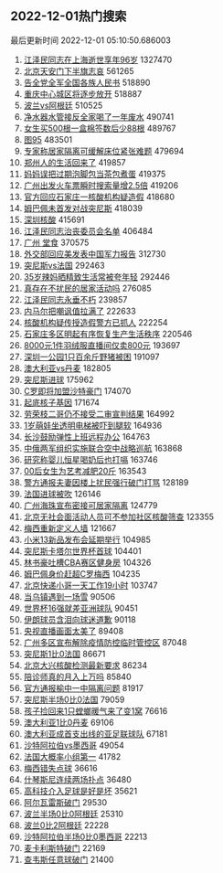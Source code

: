 ## 2022-12-01热门搜索 
最后更新时间 2022-12-01 05:10:50.686003 
1. [江泽民同志在上海逝世享年96岁](https://s.weibo.com/weibo?q=%23%E6%B1%9F%E6%B3%BD%E6%B0%91%E5%90%8C%E5%BF%97%E5%9C%A8%E4%B8%8A%E6%B5%B7%E9%80%9D%E4%B8%96%E4%BA%AB%E5%B9%B496%E5%B2%81%23&t=31&band_rank=1&Refer=top) 1327470
1. [北京天安门下半旗志哀](https://s.weibo.com/weibo?q=%23%E5%8C%97%E4%BA%AC%E5%A4%A9%E5%AE%89%E9%97%A8%E4%B8%8B%E5%8D%8A%E6%97%97%E5%BF%97%E5%93%80%23&t=31&band_rank=2&Refer=top) 561265
1. [告全党全军全国各族人民书](https://s.weibo.com/weibo?q=%23%E5%91%8A%E5%85%A8%E5%85%9A%E5%85%A8%E5%86%9B%E5%85%A8%E5%9B%BD%E5%90%84%E6%97%8F%E4%BA%BA%E6%B0%91%E4%B9%A6%23&t=31&band_rank=3&Refer=top) 518890
1. [重庆中心城区将逐步放开](https://s.weibo.com/weibo?q=%23%E9%87%8D%E5%BA%86%E4%B8%AD%E5%BF%83%E5%9F%8E%E5%8C%BA%E5%B0%86%E9%80%90%E6%AD%A5%E6%94%BE%E5%BC%80%23&t=31&band_rank=4&Refer=top) 518887
1. [波兰vs阿根廷](https://s.weibo.com/weibo?q=%23%E6%B3%A2%E5%85%B0vs%E9%98%BF%E6%A0%B9%E5%BB%B7%23&t=31&band_rank=5&Refer=top) 510525
1. [净水器水管接反全家喝了一年废水](https://s.weibo.com/weibo?q=%23%E5%87%80%E6%B0%B4%E5%99%A8%E6%B0%B4%E7%AE%A1%E6%8E%A5%E5%8F%8D%E5%85%A8%E5%AE%B6%E5%96%9D%E4%BA%86%E4%B8%80%E5%B9%B4%E5%BA%9F%E6%B0%B4%23&t=31&band_rank=6&Refer=top) 490741
1. [女生买500根一盒棉签数后少88根](https://s.weibo.com/weibo?q=%23%E5%A5%B3%E7%94%9F%E4%B9%B0500%E6%A0%B9%E4%B8%80%E7%9B%92%E6%A3%89%E7%AD%BE%E6%95%B0%E5%90%8E%E5%B0%9188%E6%A0%B9%23&t=31&band_rank=7&Refer=top) 489767
1. [图95](https://s.weibo.com/weibo?q=%23%E5%9B%BE95%23&t=31&band_rank=8&Refer=top) 483501
1. [专家称居家隔离可缓解床位紧张难题](https://s.weibo.com/weibo?q=%23%E4%B8%93%E5%AE%B6%E7%A7%B0%E5%B1%85%E5%AE%B6%E9%9A%94%E7%A6%BB%E5%8F%AF%E7%BC%93%E8%A7%A3%E5%BA%8A%E4%BD%8D%E7%B4%A7%E5%BC%A0%E9%9A%BE%E9%A2%98%23&t=31&band_rank=9&Refer=top) 479694
1. [郑州人的生活回来了](https://s.weibo.com/weibo?q=%23%E9%83%91%E5%B7%9E%E4%BA%BA%E7%9A%84%E7%94%9F%E6%B4%BB%E5%9B%9E%E6%9D%A5%E4%BA%86%23&t=31&band_rank=10&Refer=top) 419857
1. [妈妈误把过期泡脚包当茶包煮蛋](https://s.weibo.com/weibo?q=%23%E5%A6%88%E5%A6%88%E8%AF%AF%E6%8A%8A%E8%BF%87%E6%9C%9F%E6%B3%A1%E8%84%9A%E5%8C%85%E5%BD%93%E8%8C%B6%E5%8C%85%E7%85%AE%E8%9B%8B%23&t=31&band_rank=11&Refer=top) 419375
1. [广州出发火车票瞬时搜索量增2.5倍](https://s.weibo.com/weibo?q=%23%E5%B9%BF%E5%B7%9E%E5%87%BA%E5%8F%91%E7%81%AB%E8%BD%A6%E7%A5%A8%E7%9E%AC%E6%97%B6%E6%90%9C%E7%B4%A2%E9%87%8F%E5%A2%9E2.5%E5%80%8D%23&t=31&band_rank=12&Refer=top) 419206
1. [官方回应石家庄一核酸机构疑造假](https://s.weibo.com/weibo?q=%23%E5%AE%98%E6%96%B9%E5%9B%9E%E5%BA%94%E7%9F%B3%E5%AE%B6%E5%BA%84%E4%B8%80%E6%A0%B8%E9%85%B8%E6%9C%BA%E6%9E%84%E7%96%91%E9%80%A0%E5%81%87%23&t=31&band_rank=13&Refer=top) 418680
1. [姆巴佩未首发对战突尼斯](https://s.weibo.com/weibo?q=%23%E5%A7%86%E5%B7%B4%E4%BD%A9%E6%9C%AA%E9%A6%96%E5%8F%91%E5%AF%B9%E6%88%98%E7%AA%81%E5%B0%BC%E6%96%AF%23&t=31&band_rank=14&Refer=top) 418039
1. [深圳核酸](https://s.weibo.com/weibo?q=%E6%B7%B1%E5%9C%B3%E6%A0%B8%E9%85%B8&t=31&band_rank=15&Refer=top) 415691
1. [江泽民同志治丧委员会名单](https://s.weibo.com/weibo?q=%23%E6%B1%9F%E6%B3%BD%E6%B0%91%E5%90%8C%E5%BF%97%E6%B2%BB%E4%B8%A7%E5%A7%94%E5%91%98%E4%BC%9A%E5%90%8D%E5%8D%95%23&t=31&band_rank=16&Refer=top) 406484
1. [广州 堂食](https://s.weibo.com/weibo?q=%E5%B9%BF%E5%B7%9E%20%E5%A0%82%E9%A3%9F&t=31&band_rank=17&Refer=top) 370575
1. [外交部回应美发表中国军力报告](https://s.weibo.com/weibo?q=%23%E5%A4%96%E4%BA%A4%E9%83%A8%E5%9B%9E%E5%BA%94%E7%BE%8E%E5%8F%91%E8%A1%A8%E4%B8%AD%E5%9B%BD%E5%86%9B%E5%8A%9B%E6%8A%A5%E5%91%8A%23&t=31&band_rank=18&Refer=top) 312730
1. [突尼斯vs法国](https://s.weibo.com/weibo?q=%23%E7%AA%81%E5%B0%BC%E6%96%AFvs%E6%B3%95%E5%9B%BD%23&t=31&band_rank=19&Refer=top) 292463
1. [35岁辣妈晒精致生活常被夸年轻](https://s.weibo.com/weibo?q=%2335%E5%B2%81%E8%BE%A3%E5%A6%88%E6%99%92%E7%B2%BE%E8%87%B4%E7%94%9F%E6%B4%BB%E5%B8%B8%E8%A2%AB%E5%A4%B8%E5%B9%B4%E8%BD%BB%23&t=31&band_rank=35&Refer=top) 292446
1. [真存在不扰民的居家活动吗](https://s.weibo.com/weibo?q=%23%E7%9C%9F%E5%AD%98%E5%9C%A8%E4%B8%8D%E6%89%B0%E6%B0%91%E7%9A%84%E5%B1%85%E5%AE%B6%E6%B4%BB%E5%8A%A8%E5%90%97%23&t=31&band_rank=20&Refer=top) 276085
1. [江泽民同志永垂不朽](https://s.weibo.com/weibo?q=%23%E6%B1%9F%E6%B3%BD%E6%B0%91%E5%90%8C%E5%BF%97%E6%B0%B8%E5%9E%82%E4%B8%8D%E6%9C%BD%23&t=31&band_rank=21&Refer=top) 239857
1. [内马尔把嘲讽值拉满了](https://s.weibo.com/weibo?q=%23%E5%86%85%E9%A9%AC%E5%B0%94%E6%8A%8A%E5%98%B2%E8%AE%BD%E5%80%BC%E6%8B%89%E6%BB%A1%E4%BA%86%23&t=31&band_rank=22&Refer=top) 222633
1. [核酸机构疑传授造假警方已抓人](https://s.weibo.com/weibo?q=%23%E6%A0%B8%E9%85%B8%E6%9C%BA%E6%9E%84%E7%96%91%E4%BC%A0%E6%8E%88%E9%80%A0%E5%81%87%E8%AD%A6%E6%96%B9%E5%B7%B2%E6%8A%93%E4%BA%BA%23&t=31&band_rank=23&Refer=top) 222254
1. [石家庄多区明起有序恢复生产生活秩序](https://s.weibo.com/weibo?q=%23%E7%9F%B3%E5%AE%B6%E5%BA%84%E5%A4%9A%E5%8C%BA%E6%98%8E%E8%B5%B7%E6%9C%89%E5%BA%8F%E6%81%A2%E5%A4%8D%E7%94%9F%E4%BA%A7%E7%94%9F%E6%B4%BB%E7%A7%A9%E5%BA%8F%23&t=31&band_rank=24&Refer=top) 220546
1. [8000元1件羽绒服直播间仅卖800元](https://s.weibo.com/weibo?q=%238000%E5%85%831%E4%BB%B6%E7%BE%BD%E7%BB%92%E6%9C%8D%E7%9B%B4%E6%92%AD%E9%97%B4%E4%BB%85%E5%8D%96800%E5%85%83%23&t=31&band_rank=25&Refer=top) 193697
1. [深圳一公园1只百余斤野猪被困](https://s.weibo.com/weibo?q=%23%E6%B7%B1%E5%9C%B3%E4%B8%80%E5%85%AC%E5%9B%AD1%E5%8F%AA%E7%99%BE%E4%BD%99%E6%96%A4%E9%87%8E%E7%8C%AA%E8%A2%AB%E5%9B%B0%23&t=31&band_rank=28&Refer=top) 191097
1. [澳大利亚vs丹麦](https://s.weibo.com/weibo?q=%23%E6%BE%B3%E5%A4%A7%E5%88%A9%E4%BA%9Avs%E4%B8%B9%E9%BA%A6%23&t=31&band_rank=42&Refer=top) 182805
1. [突尼斯进球](https://s.weibo.com/weibo?q=%23%E7%AA%81%E5%B0%BC%E6%96%AF%E8%BF%9B%E7%90%83%23&t=31&band_rank=31&Refer=top) 175962
1. [C罗即将加盟沙特豪门](https://s.weibo.com/weibo?q=%23C%E7%BD%97%E5%8D%B3%E5%B0%86%E5%8A%A0%E7%9B%9F%E6%B2%99%E7%89%B9%E8%B1%AA%E9%97%A8%23&t=31&band_rank=26&Refer=top) 174070
1. [起底核子基因](https://s.weibo.com/weibo?q=%23%E8%B5%B7%E5%BA%95%E6%A0%B8%E5%AD%90%E5%9F%BA%E5%9B%A0%23&t=31&band_rank=27&Refer=top) 171674
1. [劳荣枝二哥仍不接受二审宣判结果](https://s.weibo.com/weibo?q=%23%E5%8A%B3%E8%8D%A3%E6%9E%9D%E4%BA%8C%E5%93%A5%E4%BB%8D%E4%B8%8D%E6%8E%A5%E5%8F%97%E4%BA%8C%E5%AE%A1%E5%AE%A3%E5%88%A4%E7%BB%93%E6%9E%9C%23&t=31&band_rank=28&Refer=top) 164992
1. [1岁萌娃坐透明电梯被吓到腿软](https://s.weibo.com/weibo?q=%231%E5%B2%81%E8%90%8C%E5%A8%83%E5%9D%90%E9%80%8F%E6%98%8E%E7%94%B5%E6%A2%AF%E8%A2%AB%E5%90%93%E5%88%B0%E8%85%BF%E8%BD%AF%23&t=31&band_rank=29&Refer=top) 164936
1. [长沙鼓励弹性上班远程办公](https://s.weibo.com/weibo?q=%23%E9%95%BF%E6%B2%99%E9%BC%93%E5%8A%B1%E5%BC%B9%E6%80%A7%E4%B8%8A%E7%8F%AD%E8%BF%9C%E7%A8%8B%E5%8A%9E%E5%85%AC%23&t=31&band_rank=50&Refer=top) 164763
1. [中俄两军组织实施联合空中战略巡航](https://s.weibo.com/weibo?q=%23%E4%B8%AD%E4%BF%84%E4%B8%A4%E5%86%9B%E7%BB%84%E7%BB%87%E5%AE%9E%E6%96%BD%E8%81%94%E5%90%88%E7%A9%BA%E4%B8%AD%E6%88%98%E7%95%A5%E5%B7%A1%E8%88%AA%23&t=31&band_rank=30&Refer=top) 163868
1. [研究称婴儿恒星喝奶后也打嗝](https://s.weibo.com/weibo?q=%23%E7%A0%94%E7%A9%B6%E7%A7%B0%E5%A9%B4%E5%84%BF%E6%81%92%E6%98%9F%E5%96%9D%E5%A5%B6%E5%90%8E%E4%B9%9F%E6%89%93%E5%97%9D%23&t=31&band_rank=31&Refer=top) 163746
1. [00后女生为艺考减肥20斤](https://s.weibo.com/weibo?q=%2300%E5%90%8E%E5%A5%B3%E7%94%9F%E4%B8%BA%E8%89%BA%E8%80%83%E5%87%8F%E8%82%A520%E6%96%A4%23&t=31&band_rank=32&Refer=top) 163543
1. [警方通报夫妻因楼上扰民强行破门打骂](https://s.weibo.com/weibo?q=%23%E8%AD%A6%E6%96%B9%E9%80%9A%E6%8A%A5%E5%A4%AB%E5%A6%BB%E5%9B%A0%E6%A5%BC%E4%B8%8A%E6%89%B0%E6%B0%91%E5%BC%BA%E8%A1%8C%E7%A0%B4%E9%97%A8%E6%89%93%E9%AA%82%23&t=31&band_rank=33&Refer=top) 128189
1. [法国进球被吹](https://s.weibo.com/weibo?q=%23%E6%B3%95%E5%9B%BD%E8%BF%9B%E7%90%83%E8%A2%AB%E5%90%B9%23&t=31&band_rank=33&Refer=top) 126146
1. [广州海珠宣布密接可居家隔离](https://s.weibo.com/weibo?q=%23%E5%B9%BF%E5%B7%9E%E6%B5%B7%E7%8F%A0%E5%AE%A3%E5%B8%83%E5%AF%86%E6%8E%A5%E5%8F%AF%E5%B1%85%E5%AE%B6%E9%9A%94%E7%A6%BB%23&t=31&band_rank=34&Refer=top) 124779
1. [北京无社会面活动人员可不参加社区核酸筛查](https://s.weibo.com/weibo?q=%23%E5%8C%97%E4%BA%AC%E6%97%A0%E7%A4%BE%E4%BC%9A%E9%9D%A2%E6%B4%BB%E5%8A%A8%E4%BA%BA%E5%91%98%E5%8F%AF%E4%B8%8D%E5%8F%82%E5%8A%A0%E7%A4%BE%E5%8C%BA%E6%A0%B8%E9%85%B8%E7%AD%9B%E6%9F%A5%23&t=31&band_rank=36&Refer=top) 123355
1. [梅西重新定义人墙](https://s.weibo.com/weibo?q=%23%E6%A2%85%E8%A5%BF%E9%87%8D%E6%96%B0%E5%AE%9A%E4%B9%89%E4%BA%BA%E5%A2%99%23&t=31&band_rank=37&Refer=top) 121667
1. [小米13新品发布会延期举行](https://s.weibo.com/weibo?q=%23%E5%B0%8F%E7%B1%B313%E6%96%B0%E5%93%81%E5%8F%91%E5%B8%83%E4%BC%9A%E5%BB%B6%E6%9C%9F%E4%B8%BE%E8%A1%8C%23&t=31&band_rank=38&Refer=top) 104985
1. [突尼斯卡塔尔世界杯首球](https://s.weibo.com/weibo?q=%23%E7%AA%81%E5%B0%BC%E6%96%AF%E5%8D%A1%E5%A1%94%E5%B0%94%E4%B8%96%E7%95%8C%E6%9D%AF%E9%A6%96%E7%90%83%23&t=31&band_rank=32&Refer=top) 104401
1. [林书豪吐槽CBA赛区健身房](https://s.weibo.com/weibo?q=%23%E6%9E%97%E4%B9%A6%E8%B1%AA%E5%90%90%E6%A7%BDCBA%E8%B5%9B%E5%8C%BA%E5%81%A5%E8%BA%AB%E6%88%BF%23&t=31&band_rank=39&Refer=top) 104326
1. [姆巴佩身价赶超C罗梅西](https://s.weibo.com/weibo?q=%23%E5%A7%86%E5%B7%B4%E4%BD%A9%E8%BA%AB%E4%BB%B7%E8%B5%B6%E8%B6%85C%E7%BD%97%E6%A2%85%E8%A5%BF%23&t=31&band_rank=40&Refer=top) 104235
1. [北京快递小哥一天工作19小时](https://s.weibo.com/weibo?q=%23%E5%8C%97%E4%BA%AC%E5%BF%AB%E9%80%92%E5%B0%8F%E5%93%A5%E4%B8%80%E5%A4%A9%E5%B7%A5%E4%BD%9C19%E5%B0%8F%E6%97%B6%23&t=31&band_rank=41&Refer=top) 103747
1. [当乌镇遇到一场雪](https://s.weibo.com/weibo?q=%23%E5%BD%93%E4%B9%8C%E9%95%87%E9%81%87%E5%88%B0%E4%B8%80%E5%9C%BA%E9%9B%AA%23&t=31&band_rank=43&Refer=top) 90506
1. [世界杯16强就差亚洲球队](https://s.weibo.com/weibo?q=%23%E4%B8%96%E7%95%8C%E6%9D%AF16%E5%BC%BA%E5%B0%B1%E5%B7%AE%E4%BA%9A%E6%B4%B2%E7%90%83%E9%98%9F%23&t=31&band_rank=33&Refer=top) 90451
1. [伊朗球员含泪向球迷道歉](https://s.weibo.com/weibo?q=%23%E4%BC%8A%E6%9C%97%E7%90%83%E5%91%98%E5%90%AB%E6%B3%AA%E5%90%91%E7%90%83%E8%BF%B7%E9%81%93%E6%AD%89%23&t=31&band_rank=50&Refer=top) 90118
1. [央视直播画面太美了](https://s.weibo.com/weibo?q=%23%E5%A4%AE%E8%A7%86%E7%9B%B4%E6%92%AD%E7%94%BB%E9%9D%A2%E5%A4%AA%E7%BE%8E%E4%BA%86%23&t=31&band_rank=44&Refer=top) 89408
1. [广州多区宣布解除疫情防控临时管控区](https://s.weibo.com/weibo?q=%23%E5%B9%BF%E5%B7%9E%E5%A4%9A%E5%8C%BA%E5%AE%A3%E5%B8%83%E8%A7%A3%E9%99%A4%E7%96%AB%E6%83%85%E9%98%B2%E6%8E%A7%E4%B8%B4%E6%97%B6%E7%AE%A1%E6%8E%A7%E5%8C%BA%23&t=31&band_rank=45&Refer=top) 87048
1. [突尼斯1比0法国](https://s.weibo.com/weibo?q=%23%E7%AA%81%E5%B0%BC%E6%96%AF1%E6%AF%940%E6%B3%95%E5%9B%BD%23&t=31&band_rank=39&Refer=top) 86671
1. [北京大兴核酸检测最新要求](https://s.weibo.com/weibo?q=%23%E5%8C%97%E4%BA%AC%E5%A4%A7%E5%85%B4%E6%A0%B8%E9%85%B8%E6%A3%80%E6%B5%8B%E6%9C%80%E6%96%B0%E8%A6%81%E6%B1%82%23&t=31&band_rank=46&Refer=top) 86234
1. [陪诊师真的月入上万吗](https://s.weibo.com/weibo?q=%23%E9%99%AA%E8%AF%8A%E5%B8%88%E7%9C%9F%E7%9A%84%E6%9C%88%E5%85%A5%E4%B8%8A%E4%B8%87%E5%90%97%23&t=31&band_rank=47&Refer=top) 85840
1. [官方通报榆中一中隔离问题](https://s.weibo.com/weibo?q=%23%E5%AE%98%E6%96%B9%E9%80%9A%E6%8A%A5%E6%A6%86%E4%B8%AD%E4%B8%80%E4%B8%AD%E9%9A%94%E7%A6%BB%E9%97%AE%E9%A2%98%23&t=31&band_rank=48&Refer=top) 81917
1. [突尼斯半场0比0法国](https://s.weibo.com/weibo?q=%23%E7%AA%81%E5%B0%BC%E6%96%AF%E5%8D%8A%E5%9C%BA0%E6%AF%940%E6%B3%95%E5%9B%BD%23&t=31&band_rank=49&Refer=top) 79059
1. [孩子捡回来1只螳螂暖气来了变1窝](https://s.weibo.com/weibo?q=%23%E5%AD%A9%E5%AD%90%E6%8D%A1%E5%9B%9E%E6%9D%A51%E5%8F%AA%E8%9E%B3%E8%9E%82%E6%9A%96%E6%B0%94%E6%9D%A5%E4%BA%86%E5%8F%981%E7%AA%9D%23&t=31&band_rank=50&Refer=top) 76616
1. [澳大利亚1比0丹麦](https://s.weibo.com/weibo?q=%23%E6%BE%B3%E5%A4%A7%E5%88%A9%E4%BA%9A1%E6%AF%940%E4%B8%B9%E9%BA%A6%23&t=31&band_rank=48&Refer=top) 69106
1. [澳大利亚成首支出线的亚足联球队](https://s.weibo.com/weibo?q=%23%E6%BE%B3%E5%A4%A7%E5%88%A9%E4%BA%9A%E6%88%90%E9%A6%96%E6%94%AF%E5%87%BA%E7%BA%BF%E7%9A%84%E4%BA%9A%E8%B6%B3%E8%81%94%E7%90%83%E9%98%9F%23&t=31&band_rank=39&Refer=top) 67181
1. [沙特阿拉伯vs墨西哥](https://s.weibo.com/weibo?q=%23%E6%B2%99%E7%89%B9%E9%98%BF%E6%8B%89%E4%BC%AFvs%E5%A2%A8%E8%A5%BF%E5%93%A5%23&t=31&band_rank=49&Refer=top) 49054
1. [法国大概率小组第一](https://s.weibo.com/weibo?q=%23%E6%B3%95%E5%9B%BD%E5%A4%A7%E6%A6%82%E7%8E%87%E5%B0%8F%E7%BB%84%E7%AC%AC%E4%B8%80%23&t=31&band_rank=50&Refer=top) 41782
1. [梅西错失点球](https://s.weibo.com/weibo?q=%23%E6%A2%85%E8%A5%BF%E9%94%99%E5%A4%B1%E7%82%B9%E7%90%83%23&t=31&band_rank=5&Refer=top) 36616
1. [什琴斯尼连续两场扑点](https://s.weibo.com/weibo?q=%23%E4%BB%80%E7%90%B4%E6%96%AF%E5%B0%BC%E8%BF%9E%E7%BB%AD%E4%B8%A4%E5%9C%BA%E6%89%91%E7%82%B9%23&t=31&band_rank=16&Refer=top) 36480
1. [高科技介入足球是好是坏](https://s.weibo.com/weibo?q=%23%E9%AB%98%E7%A7%91%E6%8A%80%E4%BB%8B%E5%85%A5%E8%B6%B3%E7%90%83%E6%98%AF%E5%A5%BD%E6%98%AF%E5%9D%8F%23&t=31&band_rank=50&Refer=top) 35621
1. [阿尔瓦雷斯破门](https://s.weibo.com/weibo?q=%23%E9%98%BF%E5%B0%94%E7%93%A6%E9%9B%B7%E6%96%AF%E7%A0%B4%E9%97%A8%23&t=31&band_rank=31&Refer=top) 29530
1. [波兰半场0比0阿根廷](https://s.weibo.com/weibo?q=%23%E6%B3%A2%E5%85%B0%E5%8D%8A%E5%9C%BA0%E6%AF%940%E9%98%BF%E6%A0%B9%E5%BB%B7%23&t=31&band_rank=31&Refer=top) 25310
1. [波兰0比2阿根廷](https://s.weibo.com/weibo?q=%23%E6%B3%A2%E5%85%B00%E6%AF%942%E9%98%BF%E6%A0%B9%E5%BB%B7%23&t=31&band_rank=31&Refer=top) 22228
1. [沙特阿拉伯半场0比0墨西哥](https://s.weibo.com/weibo?q=%23%E6%B2%99%E7%89%B9%E9%98%BF%E6%8B%89%E4%BC%AF%E5%8D%8A%E5%9C%BA0%E6%AF%940%E5%A2%A8%E8%A5%BF%E5%93%A5%23&t=31&band_rank=32&Refer=top) 22213
1. [麦卡利斯特破门](https://s.weibo.com/weibo?q=%23%E9%BA%A6%E5%8D%A1%E5%88%A9%E6%96%AF%E7%89%B9%E7%A0%B4%E9%97%A8%23&t=31&band_rank=32&Refer=top) 22169
1. [查韦斯任意球破门](https://s.weibo.com/weibo?q=%23%E6%9F%A5%E9%9F%A6%E6%96%AF%E4%BB%BB%E6%84%8F%E7%90%83%E7%A0%B4%E9%97%A8%23&t=31&band_rank=37&Refer=top) 21400
